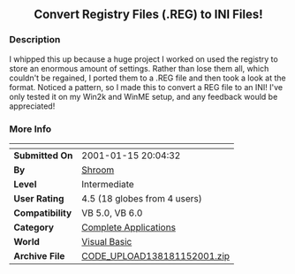 ﻿<div align="center">

## Convert Registry Files \(\.REG\) to INI Files\!


</div>

### Description

I whipped this up because a huge project I worked on used the registry to store an enormous amount of settings. Rather than lose them all, which couldn't be regained, I ported them to a .REG file and then took a look at the format. Noticed a pattern, so I made this to convert a REG file to an INI! I've only tested it on my Win2k and WinME setup, and any feedback would be appreciated!
 
### More Info
 


<span>             |<span>
---                |---
**Submitted On**   |2001-01-15 20:04:32
**By**             |[Shroom](https://github.com/Planet-Source-Code/PSCIndex/blob/master/ByAuthor/shroom.md)
**Level**          |Intermediate
**User Rating**    |4.5 (18 globes from 4 users)
**Compatibility**  |VB 5\.0, VB 6\.0
**Category**       |[Complete Applications](https://github.com/Planet-Source-Code/PSCIndex/blob/master/ByCategory/complete-applications__1-27.md)
**World**          |[Visual Basic](https://github.com/Planet-Source-Code/PSCIndex/blob/master/ByWorld/visual-basic.md)
**Archive File**   |[CODE\_UPLOAD138181152001\.zip](https://github.com/Planet-Source-Code/shroom-convert-registry-files-reg-to-ini-files__1-14450/archive/master.zip)








